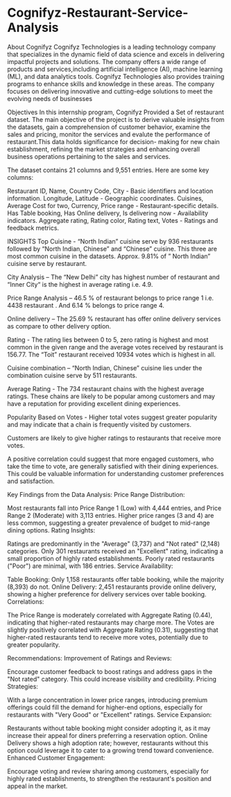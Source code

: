 # Cognifyz-Restaurant-Service-Analysis

About Cognifyz
Cognifyz Technologies is a leading technology company that specializes in the dynamic field of data science and excels in delivering impactful projects and solutions. The company offers a wide range of products and services,including artificial intelligence (AI), machine learning (ML), and data analytics tools. Cognifyz Technologies also provides training programs to enhance skills and knowledge in these areas. The company focuses on delivering innovative and cutting-edge solutions to meet the evolving needs of businesses

Objectives
In this internship program, Cognifyz Provided a Set of restaurant dataset. The main objective of the project is to derive valuable insights from the datasets, gain a comprehension of customer behavior, examine the sales and pricing, monitor the services and evalute the performance of restaurant.This data holds significance for decision- making for new chain establishment, refining the market strategies and enhancing overall business operations pertaining to the sales and services.

The dataset contains 21 columns and 9,551 entries. Here are some key columns:

Restaurant ID, Name, Country Code, City - Basic identifiers and location information.
Longitude, Latitude - Geographic coordinates.
Cuisines, Average Cost for two, Currency, Price range - Restaurant-specific details.
Has Table booking, Has Online delivery, Is delivering now - Availability indicators.
Aggregate rating, Rating color, Rating text, Votes - Ratings and feedback metrics.

INSIGHTS
Top Cuisine - “North Indian” cuisine serve by 936 restaurants followed by “North Indian, Chinese” and “Chinese” cuisine. This three are most common cuisine in the datasets. Approx. 9.81% of ” North Indian” cuisine serve by restaurant.

City Analysis – The “New Delhi” city has highest number of restaurant and “Inner City“ is the highest in average rating i.e. 4.9.

Price Range Analysis – 46.5 % of restaurant belongs to price range 1 i.e. 4438 restaurant . And 6.14 % belongs to price range 4.

Online delivery – The 25.69 % restaurant has offer online delivery services as compare to other delivery option.

Rating - The rating lies between 0 to 5, zero rating is highest and most common in the given range and the average votes received by restaurant is 156.77. The “Toit” restaurant received 10934 votes which is highest in all.

Cuisine combination – “North Indian, Chinese” cuisine lies under the combination cuisine serve by 511 restaurants.

Average Rating - The 734 restaurant chains with the highest average ratings. These chains are likely to be popular among customers and may have a reputation for providing excellent dining experiences.

Popularity Based on Votes - Higher total votes suggest greater popularity and may indicate that a chain is frequently visited by customers.

Customers are likely to give higher ratings to restaurants that receive more votes.

A positive correlation could suggest that more engaged customers, who take the time to vote, are generally satisfied with their dining experiences. This could be valuable information for understanding customer preferences and satisfaction.

Key Findings from the Data Analysis:
Price Range Distribution:

Most restaurants fall into Price Range 1 (Low) with 4,444 entries, and Price Range 2 (Moderate) with 3,113 entries.
Higher price ranges (3 and 4) are less common, suggesting a greater prevalence of budget to mid-range dining options.
Rating Insights:

Ratings are predominantly in the "Average" (3,737) and "Not rated" (2,148) categories.
Only 301 restaurants received an "Excellent" rating, indicating a small proportion of highly rated establishments.
Poorly rated restaurants ("Poor") are minimal, with 186 entries.
Service Availability:

Table Booking: Only 1,158 restaurants offer table booking, while the majority (8,393) do not.
Online Delivery: 2,451 restaurants provide online delivery, showing a higher preference for delivery services over table booking.
Correlations:

The Price Range is moderately correlated with Aggregate Rating (0.44), indicating that higher-rated restaurants may charge more.
The Votes are slightly positively correlated with Aggregate Rating (0.31), suggesting that higher-rated restaurants tend to receive more votes, potentially due to greater popularity.

Recommendations:
Improvement of Ratings and Reviews:

Encourage customer feedback to boost ratings and address gaps in the "Not rated" category. This could increase visibility and credibility.
Pricing Strategies:

With a large concentration in lower price ranges, introducing premium offerings could fill the demand for higher-end options, especially for restaurants with "Very Good" or "Excellent" ratings.
Service Expansion:

Restaurants without table booking might consider adopting it, as it may increase their appeal for diners preferring a reservation option.
Online Delivery shows a high adoption rate; however, restaurants without this option could leverage it to cater to a growing trend toward convenience.
Enhanced Customer Engagement:

Encourage voting and review sharing among customers, especially for highly rated establishments, to strengthen the restaurant's position and appeal in the market. ​​
